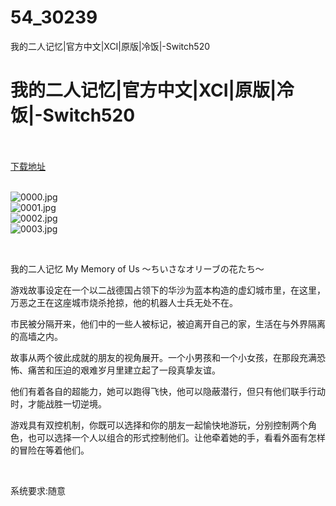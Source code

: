 # 54_30239
我的二人记忆|官方中文|XCI|原版|冷饭|-Switch520
# 我的二人记忆|官方中文|XCI|原版|冷饭|-Switch520
 <br/></br>
[下载地址](https://www.switch520.cc/article/30239 "下载地址")
<br/></br>

<p><img title="0000.jpg" src="https://www.switch520.cc/muke_img/2022_04_25_afcd102c6a39a.jpg" alt="0000.jpg"><br>
<img title="0001.jpg" src="https://www.switch520.cc/muke_img/2022_04_25_89b6ad8bb78c4.jpg" alt="0001.jpg"><br>
<img title="0002.jpg" src="https://www.switch520.cc/muke_img/2022_04_25_cc07016ffe4dd.jpg" alt="0002.jpg"><br>
<img title="0003.jpg" src="https://www.switch520.cc/muke_img/2022_04_25_69b55139e4b6d.jpg" alt="0003.jpg"></p>
<p>&nbsp;</p>
<p>我的二人记忆 My Memory of Us ～ちいさなオリーブの花たち～</p>
<p>游戏故事设定在一个以二战德国占领下的华沙为蓝本构造的虚幻城市里，在这里，万恶之王在这座城市烧杀抢掠，他的机器人士兵无处不在。</p>
<p>市民被分隔开来，他们中的一些人被标记，被迫离开自己的家，生活在与外界隔离的高墙之内。</p>
<p>故事从两个彼此成就的朋友的视角展开。一个小男孩和一个小女孩，在那段充满恐怖、痛苦和压迫的艰难岁月里建立起了一段真挚友谊。</p>
<p>他们有着各自的超能力，她可以跑得飞快，他可以隐蔽潜行，但只有他们联手行动时，才能战胜一切逆境。</p>
<p>游戏具有双控机制，你既可以选择和你的朋友一起愉快地游玩，分别控制两个角色，也可以选择一个人以组合的形式控制他们。让他牵着她的手，看看外面有怎样的冒险在等着他们。</p>
<p>&nbsp;</p>
<p>系统要求:随意</p>



